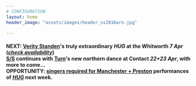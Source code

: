 ```yaml
---
# CONFIGURATION
layout: home
header_image: "assets/images/header_ss2016wrn.jpg"

---
```

#### NEXT: [Verity Standen](/current/2016-springsummer/standen)'s truly extraordinary *HUG* at the Whitworth *7 Apr* (*<a href="http://www.wegottickets.com/wordofwarning" target="_blank">check availability</a>*)<br>[S/S](/current/2016-springsummer) continues with [Turn](/current/2016-turn)'s new northern dance at Contact *22+23 Apr*, with more to come…<br>OPPORTUNITY: <a href="http://veritystanden.com/sing.php" target="_blank">singers required for Manchester + Preston</a> performances of *[HUG](/current/2016-springsummer/standen)* next week.
